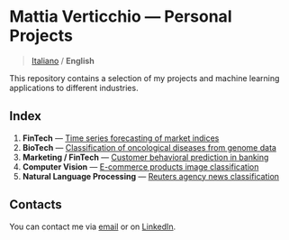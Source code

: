# Mattia Verticchio — Personal Projects

>  [Italiano](https://github.com/MattiaVerticchio/PersonalProjects/blob/master/README.md) / **English**

This repository contains a selection of my projects and machine learning applications to different industries.

## Index
1. **FinTech** — [Time series forecasting of market indices](https://github.com/MattiaVerticchio/PersonalProjects/blob/master/MarketForecasting/MarketForecasting_EN.md)
1. **BioTech** — [Classification of oncological diseases from genome data](https://github.com/MattiaVerticchio/PersonalProjects/blob/master/CancerClassification/cancer-classification.ipynb)
1. **Marketing / FinTech** — [Customer behavioral prediction in banking](https://github.com/MattiaVerticchio/PersonalProjects/blob/master/TransactionPrediction/TransactionPrediction.ipynb)
1. **Computer Vision** — [E-commerce products image classification](https://github.com/MattiaVerticchio/PersonalProjects/blob/master/ProductClassification/ComputerVisionImageClassification.ipynb)
1. **Natural Language Processing** — [Reuters agency news classification](https://github.com/MattiaVerticchio/PersonalProjects/blob/master/NewsClassification/ReutersNewsClassification.ipynb)

## Contacts
You can contact me via [email](email@email.com) or on [LinkedIn](linkedin.com).
